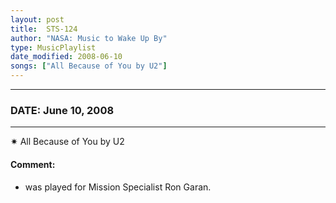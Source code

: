 ```yaml
---
layout: post
title:  STS-124
author: "NASA: Music to Wake Up By"
type: MusicPlaylist
date_modified: 2008-06-10
songs: ["All Because of You by U2"]
---
```


----
### DATE: June 10, 2008
----
✷ All Because of You by U2

#### Comment:
* was played for Mission Specialist Ron Garan.



<br/>
<center>
	<a target="_blank"
	   href="https://twitter.com/intent/tweet?hashtags=Space,NASA,Playlist,NASAWakeupCalls,SpaceProgram&text={{ page.author}}, '{{ page.songs.first }}' {{ page.title }}, {{ page.date | date: '%B %d, %Y' }}. {{ site.url }}{{ page.url }} @nasawakeupcalls">
	   <i class="fab fa-twitter" alt="Tweet this page" style="font-size: 1.3em;"></i>
	</a>
	&nbsp; 	<i class="fas fa-user-astronaut" style="font-size: 1.5em;"></i> &nbsp;
    <a type="amzn" search="'All Because of You by U2'" category="popular music">
        <i class="fab fa-amazon" style="font-size: 1.3em;"></i>
    </a>
</center>
